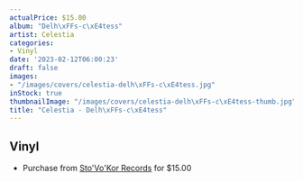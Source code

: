 ```yaml
---
actualPrice: $15.00
album: "Delh\xFFs-c\xE4tess"
artist: Celestia
categories:
- Vinyl
date: '2023-02-12T06:00:23'
draft: false
images:
- "/images/covers/celestia-delh\xFFs-c\xE4tess.jpg"
inStock: true
thumbnailImage: "/images/covers/celestia-delh\xFFs-c\xE4tess-thumb.jpg"
title: "Celestia - Delh\xFFs-c\xE4tess"
---
```


## Vinyl
* Purchase from [Sto'Vo'Kor Records](https://stovokor-records.com/products/celestia-delhsctess) for $15.00
